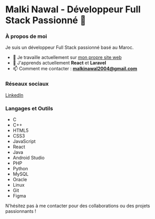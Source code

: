 # Malki Nawal - Développeur Full Stack Passionné 🚀

### À propos de moi
Je suis un développeur Full Stack passionné basé au Maroc.

- 🔭 Je travaille actuellement sur [mon propre site web](https://github.com/NawalMalki/Malki_Nawal)
- 🌱 J'apprends actuellement **React** et **Laravel**
- 📫 Comment me contacter : **malkinawal2004@gmail.com**

### Réseaux sociaux
[LinkedIn](https://linkedin.com/in/nawal-malki)

### Langages et Outils
- C
- C++
- HTML5
- CSS3
- JavaScript
- React
- Java
- Android Studio
- PHP
- Python
- MySQL
- Oracle
- Linux
- Git
- Figma

N'hésitez pas à me contacter pour des collaborations ou des projets passionnants !
